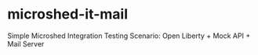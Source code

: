 # microshed-it-mail
Simple Microshed Integration Testing Scenario: Open Liberty + Mock API + Mail Server

